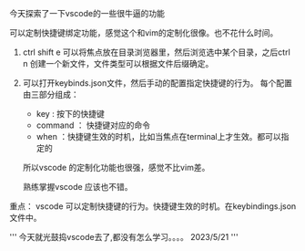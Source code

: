 今天探索了一下vscode的一些很牛逼的功能

可以定制快捷键绑定功能，感觉这个和vim的定制化很像。也不花什么时间。

1. ctrl shift e 可以将焦点放在目录浏览器里，然后浏览选中某个目录，之后ctrl n 创建一个新文件，文件类型可以根据文件后缀确定。

2. 可以打开keybinds.json文件，然后手动的配置指定快捷键的行为。
   每个配置由三部分组成：
   
   - key : 按下的快捷键
   - command ： 快捷键对应的命令
   - when ：快捷键生效的时机，比如当焦点在terminal上才生效。都可以指定的
   
   所以vscode 的定制化功能也很强，感觉不比vim差。
   
   熟练掌握vscode 应该也不错。

重点： vscode 可以定制快捷键的行为。快捷键生效的时机。在keybindings.json文件中。

'''
今天就光鼓捣vscode去了,都没有怎么学习。。。。
2023/5/21
'''